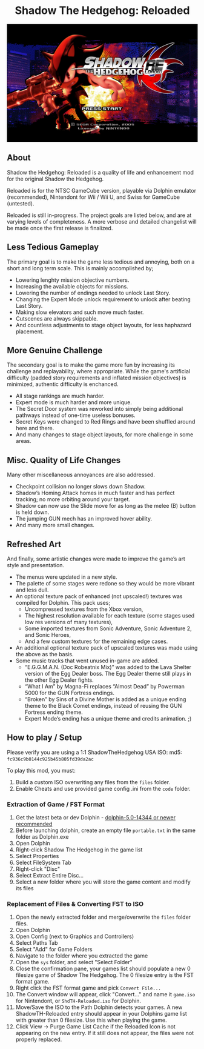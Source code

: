 <div align="center"><h1>Shadow The Hedgehog: Reloaded</h1>
<img src="https://raw.githubusercontent.com/ShadowTheHedgehogHacking/ShdTH-Reloaded/master/res/title_screen.png" align="center" />
</div>

## About
Shadow the Hedgehog: Reloaded is a quality of life and enhancement mod for the original Shadow the Hedgehog.

Reloaded is for the NTSC GameCube version, playable via Dolphin emulator (recommended), Nintendont for Wii / Wii U, and Swiss for GameCube (untested).

Reloaded is still in-progress. The project goals are listed below, and are at varying levels of completeness. A more verbose and detailed changelist will be made once the first release is finalized.

## Less Tedious Gameplay
The primary goal is to make the game less tedious and annoying, both on a short and long term scale. This is mainly accomplished by; 
- Lowering lenghty mission objective numbers.
- Increasing the available objects for missions.
- Lowering the number of endings needed to unlock Last Story.
- Changing the Expert Mode unlock requirement to unlock after beating Last Story.
- Making slow elevators and such move much faster.
- Cutscenes are always skippable.
- And countless adjustments to stage object layouts, for less haphazard placement.

## More Genuine Challenge
The secondary goal is to make the game more fun by increasing its challenge and replayability, where appropriate. While the game's artificial difficulty (padded story requirements and inflated mission objectives) is minimized, authentic difficulty is enchanced.
- All stage rankings are much harder.
- Expert mode is much harder and more unique.
- The Secret Door system was reworked into simply being additional pathways instead of one-time useless bonuses.
- Secret Keys were changed to Red Rings and have been shuffled around here and there.
- And many changes to stage object layouts, for more challenge in some areas.

## Misc. Quality of Life Changes
Many other miscellaneous annoyances are also addressed.
- Checkpoint collision no longer slows down Shadow.
- Shadow’s Homing Attack homes in much faster and has perfect tracking; no more orbiting around your target.
- Shadow can now use the Slide move for as long as the melee (B) button is held down.
- The jumping GUN mech has an improved hover ability.
- And many more small changes.

## Refreshed Art
And finally, some artistic changes were made to improve the game’s art style and presentation.
- The menus were updated in a new style.
- The palette of some stages were redone so they would be more vibrant and less dull.
- An optional texture pack of enhanced (not upscaled!) textures was compiled for Dolphin. This pack uses; 
  - Uncompressed textures from the Xbox version,
  - The highest resolution available for each texture (some stages used low res versions of many textures),
  - Some imported textures from Sonic Adventure, Sonic Adventure 2, and Sonic Heroes,
  - And a few custom textures for the remaining edge cases.
- An additional optional texture pack of upscaled textures was made using the above as the basis.
- Some music tracks that went unused in-game are added.
  - “E.G.G.M.A.N. (Doc Robeatnix Mix)” was added to the Lava Shelter version of the Egg Dealer boss. The Egg Dealer theme still plays in the other Egg Dealer fights.
  - “What I Am” by Magna-Fi replaces “Almost Dead” by Powerman 5000 for the GUN Fortress endings.
  - “Broken” by Sins of a Divine Mother is added as a unique ending theme to the Black Comet endings, instead of reusing the GUN Fortress ending theme.
  - Expert Mode’s ending has a unique theme and credits animation. ;)

## How to play / Setup
Please verify you are using a 1:1 ShadowTheHedgehog USA ISO: md5: `fc936c9b0144c925b45b805fd39da2ac`

To play this mod, you must:
1. Build a custom ISO overwriting any files from the `files` folder.
2. Enable Cheats and use provided game config .ini from the `code` folder.

### Extraction of Game / FST Format

1. Get the latest beta or dev Dolphin - [dolphin-5.0-14344 or newer recommended](https://dolphin-emu.org/download/)
2. Before launching dolphin, create an empty file
   `portable.txt` in the same folder as Dolphin.exe
3. Open Dolphin
4. Right-click Shadow The Hedgehog in the game list
5. Select Properties
6. Select FileSystem Tab
7. Right-click "Disc"
8. Select Extract Entire Disc...
9. Select a new folder where you will store the game content and modify its files

### Replacement of Files & Converting FST to ISO
1. Open the newly extracted folder and merge/overwrite the `files` folder files.
2. Open Dolphin
3. Open Config (next to Graphics and Controllers)
4. Select Paths Tab
5. Select "Add" for Game Folders
6. Navigate to the folder where you extracted the game
7. Open the `sys` folder, and select "Select Folder"
8. Close the confirmation pane, your games list should populate a new 0 filesize game of Shadow The Hedgehog. The 0 filesize entry is the FST format game.
9. Right click the FST format game and pick `Convert File...`
10. The Convert window will appear, click "Convert..." and name it `game.iso` for Nintendont, or `ShdTH-Reloaded.iso` for Dolphin.
11. Move/Save the ISO to the Path Dolphin detects your games. A new ShadowTH-Reloaded entry should appear in your Dolphins game list with greater than 0 filesize. Use this when playing the game. 
12. Click View -> Purge Game List Cache if the Reloaded Icon is not appearing on the new entry. If it still does not appear, the files were not properly replaced.